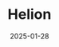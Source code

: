 ---  
layout: startup_page  
title: "Helion"  
id: "helionenergy.com"  
permalink: "/helionhelionenergy.com01282025/"  
website: "https://www.helionenergy.com/"  
funding_round: "Series F"  
funding_amount: "$425M"  
investors: "Lightspeed Venture Partners, SoftBank Vision Fund 2, Sam Altman, Mithril Capital, Capricorn Investment Group, Dustin Moskovitz through Good Ventures Foundation, Nucor, a major university endowment"  
about: "Helion is a fusion energy company focused on generating zero-carbon electricity from fusion. Its mission is to build the world’s first fusion power plant, providing abundant, affordable clean energy. Helion recently achieved a fuel temperature of 100 million degrees Celsius with its Trenta prototype, a significant milestone for commercial fusion power."  
markets: "Energy, Cleantech, Renewable Energy Power Generation"  
hq: "Everett, Washington, United States"  
founded_year: "2013"  
linkedin: "https://www.linkedin.com/company/helion-energy/"  
twitter: "https://x.com/Helion_Energy"  
instagram: "https://www.instagram.com/helionenergy/"  
facebook: "http://www.facebook.com/helionenergy"  
crunchbase: "https://www.crunchbase.com/organization/helion-energy"  
pitchbook: "https://pitchbook.com/profiles/company/65013-49"  

date_display: "28-Jan-2025"  
date: "2025-01-28"

# SEO Optimization  
meta_title: "Helion - Series F Funding ($425M)"  
meta_description: "Helion, Helion is a fusion energy company focused on generating zero-carbon electricity from fusion. Its mission is to build the world’s first fusion power pl..."  
meta_keywords: "Helion, Energy, Cleantech, Renewable Energy Power Generation, Series F funding"  
canonical_url: "https://startup.projectstartups.com/helionhelionenergy.com01282025/"  
---